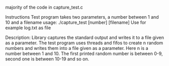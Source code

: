 majority of the code in capture_test.c

Instructions
Test program takes two parameters, a number between 1 and 10 and a filename
usage: ./capture_test [number] [filename]
Use for example log.txt as file

Description:
Library captures the standard output and writes it to a file given as a
parameter. The test program uses threads and fifos to create n random
numbers and writes them into a file given as a parameter. Here n is a number
between 1 and 10. The first printed random  number is between 0-9, second one is between
10-19 and so on.
